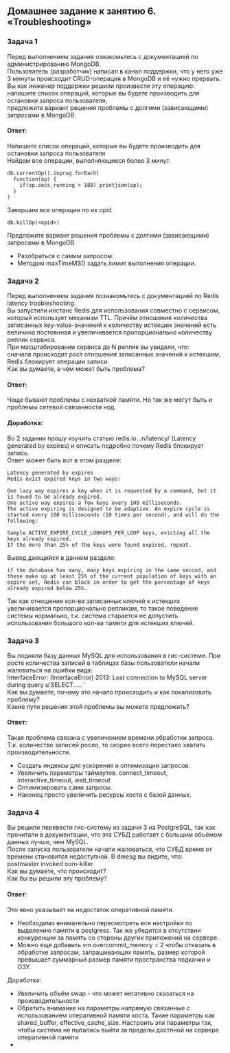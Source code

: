 ## Домашнее задание к занятию 6. «Troubleshooting»  

### Задача 1  
Перед выполнением задания ознакомьтесь с документацией по администрированию MongoDB.  
Пользователь (разработчик) написал в канал поддержки, что у него уже 3 минуты происходит CRUD-операция в MongoDB и её нужно прервать.  
Вы как инженер поддержки решили произвести эту операцию:  
напишите список операций, которые вы будете производить для остановки запроса пользователя;  
предложите вариант решения проблемы с долгими (зависающими) запросами в MongoDB.  

#### Ответ:  
Напишите список операций, которые вы будете производить для остановки запроса пользователя  
Найдем все операции, выполняющиеся более 3 минут.
```
db.currentOp().inprog.forEach(
  function(op) {
    if(op.secs_running > 180) printjson(op);
  }
)
```
Завершим все операции по их opid
```
db.killOp(<opid>)
```
Предложите вариант решения проблемы с долгими (зависающими) запросами в MongoDB
- Разобраться с самим запросом.  
- Методом maxTimeMS() задать лимит выполнения операции.  


### Задача 2  
Перед выполнением задания познакомьтесь с документацией по Redis latency troobleshooting.  
Вы запустили инстанс Redis для использования совместно с сервисом, который использует механизм TTL. Причём отношение количества записанных key-value-значений к количеству истёкших значений есть величина постоянная и увеличивается пропорционально количеству реплик сервиса.  
При масштабировании сервиса до N реплик вы увидели, что:  
сначала происходит рост отношения записанных значений к истекшим,  
Redis блокирует операции записи.  
Как вы думаете, в чём может быть проблема?  

#### Ответ:  
Чаще бывают проблемы с нехваткой памяти. Но так же могут быть и проблемы сетевой связанности нод.  

#### Доработка:  
Во 2 задании прошу изучить статью redis.io...n/latency/ (Latency generated by expires) и описать подробно почему Redis блокирует запись.  
Ответ может быть вот в этом разделе:   
```
Latency generated by expires
Redis evict expired keys in two ways:

One lazy way expires a key when it is requested by a command, but it is found to be already expired.
One active way expires a few keys every 100 milliseconds.
The active expiring is designed to be adaptive. An expire cycle is started every 100 milliseconds (10 times per second), and will do the following:

Sample ACTIVE_EXPIRE_CYCLE_LOOKUPS_PER_LOOP keys, evicting all the keys already expired.
If the more than 25% of the keys were found expired, repeat.
```
Вывод дающийся в данном разделе:  
```
if the database has many, many keys expiring in the same second, and these make up at least 25% of the current population of keys with an expire set, Redis can block in order to get the percentage of keys already expired below 25%.
```
Так как отношение кол-ва записанных ключей к истекших увеличивается пропорционально репликам, то такое поведение системы нормально, т.к. система старается не допустить использования большого кол-ва памяти для истекших ключей.  

### Задача 3  
Вы подняли базу данных MySQL для использования в гис-системе. При росте количества записей в таблицах базы пользователи начали жаловаться на ошибки вида:  
InterfaceError: (InterfaceError) 2013: Lost connection to MySQL server during query u'SELECT..... '  
Как вы думаете, почему это начало происходить и как локализовать проблему?  
Какие пути решения этой проблемы вы можете предложить?  

#### Ответ:  
Такая проблема связана с увеличением времени обработки запроса. Т.к. количество записей росло, то скорее всего перестало хватать производительности.  
- Создать индексы для ускорения и оптимизации запросов.  
- Увеличить параметры таймаутов. connect_timeout, interactive_timeout, wait_timeout  
- Оптимизировать сами запросы.  
- Наконец просто увеличить ресурсы хоста с базой данных.  

### Задача 4  
Вы решили перевести гис-систему из задачи 3 на PostgreSQL, так как прочитали в документации, что эта СУБД работает с большим объёмом данных лучше, чем MySQL.  
После запуска пользователи начали жаловаться, что СУБД время от времени становится недоступной. В dmesg вы видите, что:  
postmaster invoked oom-killer  
Как вы думаете, что происходит?  
Как бы вы решили эту проблему?  

#### Ответ:  
Это явно указывает на недостаток оперативной памяти.  
- Необходимо внимательно пересмотреть все настройки по выделению памяти в postgress. Так же убедится в отсутствии конкуренции за память со стороны других приложений на сервере.  
- Можно еще добавить vm.overcommit_memory = 2 чтобы отказать в обработке запросам, запрашивающих память, размер которой превышает суммарный размер памяти пространства подкачки и ОЗУ.  

Доработка:  
- Увеличить объём swap - что может негативно сказаться на производительности  
- Обратить внимание на параметры напрямую связанные с использованием оперативной памяти хоста. Такие параметры как shared_buffer, effective_cache_size. Настроить эти параметры так, чтобы система не пыталась выйти за пределы достпной на сервере оперативной памяти  
- 

